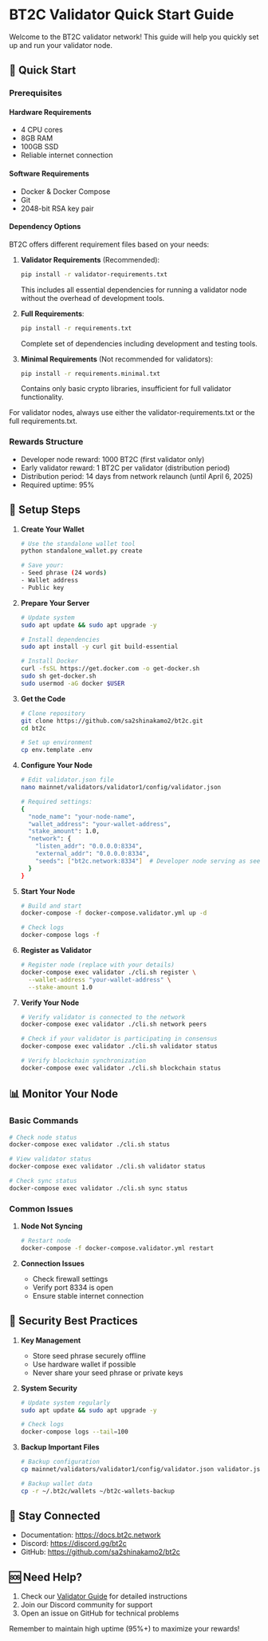 # BT2C Validator Quick Start Guide

Welcome to the BT2C validator network! This guide will help you quickly set up and run your validator node.

## 🚀 Quick Start

### Prerequisites

#### Hardware Requirements

- 4 CPU cores
- 8GB RAM
- 100GB SSD
- Reliable internet connection

#### Software Requirements

- Docker & Docker Compose
- Git
- 2048-bit RSA key pair

#### Dependency Options

BT2C offers different requirement files based on your needs:

1. **Validator Requirements** (Recommended):
   ```bash
   pip install -r validator-requirements.txt
   ```
   This includes all essential dependencies for running a validator node without the overhead of development tools.

2. **Full Requirements**:
   ```bash
   pip install -r requirements.txt
   ```
   Complete set of dependencies including development and testing tools.

3. **Minimal Requirements** (Not recommended for validators):
   ```bash
   pip install -r requirements.minimal.txt
   ```
   Contains only basic crypto libraries, insufficient for full validator functionality.

For validator nodes, always use either the validator-requirements.txt or the full requirements.txt.

### Rewards Structure
- Developer node reward: 1000 BT2C (first validator only)
- Early validator reward: 1 BT2C per validator (distribution period)
- Distribution period: 14 days from network relaunch (until April 6, 2025)
- Required uptime: 95%

## 🔧 Setup Steps

1. **Create Your Wallet**
   ```bash
   # Use the standalone wallet tool
   python standalone_wallet.py create
   
   # Save your:
   - Seed phrase (24 words)
   - Wallet address
   - Public key
   ```

2. **Prepare Your Server**
   ```bash
   # Update system
   sudo apt update && sudo apt upgrade -y
   
   # Install dependencies
   sudo apt install -y curl git build-essential
   
   # Install Docker
   curl -fsSL https://get.docker.com -o get-docker.sh
   sudo sh get-docker.sh
   sudo usermod -aG docker $USER
   ```

3. **Get the Code**
   ```bash
   # Clone repository
   git clone https://github.com/sa2shinakamo2/bt2c.git
   cd bt2c
   
   # Set up environment
   cp env.template .env
   ```

4. **Configure Your Node**
   ```bash
   # Edit validator.json file
   nano mainnet/validators/validator1/config/validator.json
   
   # Required settings:
   {
     "node_name": "your-node-name",
     "wallet_address": "your-wallet-address",
     "stake_amount": 1.0,
     "network": {
       "listen_addr": "0.0.0.0:8334",
       "external_addr": "0.0.0.0:8334",
       "seeds": ["bt2c.network:8334"]  # Developer node serving as seed
     }
   }
   ```

5. **Start Your Node**
   ```bash
   # Build and start
   docker-compose -f docker-compose.validator.yml up -d
   
   # Check logs
   docker-compose logs -f
   ```

6. **Register as Validator**
   ```bash
   # Register node (replace with your details)
   docker-compose exec validator ./cli.sh register \
     --wallet-address "your-wallet-address" \
     --stake-amount 1.0
   ```

7. **Verify Your Node**
   ```bash
   # Verify validator is connected to the network
   docker-compose exec validator ./cli.sh network peers
   
   # Check if your validator is participating in consensus
   docker-compose exec validator ./cli.sh validator status
   
   # Verify blockchain synchronization
   docker-compose exec validator ./cli.sh blockchain status
   ```

## 📊 Monitor Your Node

### Basic Commands
```bash
# Check node status
docker-compose exec validator ./cli.sh status

# View validator status
docker-compose exec validator ./cli.sh validator status

# Check sync status
docker-compose exec validator ./cli.sh sync status
```

### Common Issues

1. **Node Not Syncing**
   ```bash
   # Restart node
   docker-compose -f docker-compose.validator.yml restart
   ```

2. **Connection Issues**
   - Check firewall settings
   - Verify port 8334 is open
   - Ensure stable internet connection

## 🔐 Security Best Practices

1. **Key Management**
   - Store seed phrase securely offline
   - Use hardware wallet if possible
   - Never share your seed phrase or private keys

2. **System Security**
   ```bash
   # Update system regularly
   sudo apt update && sudo apt upgrade -y
   
   # Check logs
   docker-compose logs --tail=100
   ```

3. **Backup Important Files**
   ```bash
   # Backup configuration
   cp mainnet/validators/validator1/config/validator.json validator.json.backup
   
   # Backup wallet data
   cp -r ~/.bt2c/wallets ~/bt2c-wallets-backup
   ```

## 📱 Stay Connected

- Documentation: https://docs.bt2c.network
- Discord: https://discord.gg/bt2c
- GitHub: https://github.com/sa2shinakamo2/bt2c

## 🆘 Need Help?

1. Check our [Validator Guide](docs/VALIDATOR_GUIDE.md) for detailed instructions
2. Join our Discord community for support
3. Open an issue on GitHub for technical problems

Remember to maintain high uptime (95%+) to maximize your rewards!

